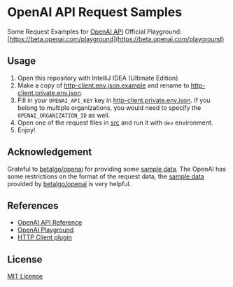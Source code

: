 # OpenAI API Request Samples

Some Request Examples for [OpenAI API](https://platform.openai.com/docs/api-reference/)
Official Playground: [https://beta.openai.com/playground](https://beta.openai.com/playground)

## Usage

1. Open this repository with IntelliJ IDEA (Ultimate Edition)
2. Make a copy of [http-client.env.json.example](./http-client.env.json.example) and rename to [http-client.private.env.json](./http-client.private.env.json).
3. Fill in your `OPENAI_API_KEY` key in [http-client.private.env.json](./http-client.private.env.json). If you belong to multiple organizations, you would need to specify the `OPENAI_ORGANIZATION_ID` as well.
4. Open one of the request files in [src](./src) and run it with `dev` environment.
5. Enjoy!

## Acknowledgement
Grateful to [betalgo/openai](https://github.com/betalgo/openai) for providing some [sample data](https://github.com/betalgo/openai/tree/master/OpenAI.Playground/SampleData).
The OpenAI has some restrictions on the format of the request data, the [sample data](https://github.com/betalgo/openai/tree/master/OpenAI.Playground/SampleData) provided by [betalgo/openai](https://github.com/betalgo/openai) is very helpful.

## References
- [OpenAI API Reference](https://platform.openai.com/docs/api-reference/)
- [OpenAI Playground](https://beta.openai.com/playground)
- [HTTP Client plugin](https://www.jetbrains.com/help/idea/2023.1/http-client-in-product-code-editor.html)

## License
[MIT License](./LICENSE)